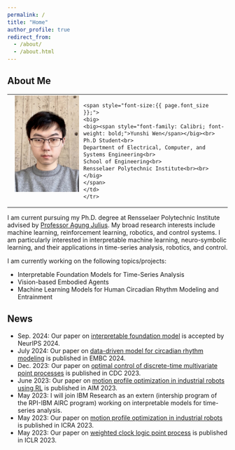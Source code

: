 ```yaml
---
permalink: /
title: "Home"
author_profile: true
redirect_from: 
  - /about/
  - /about.html
---
```


## About Me
<table style="text-align: left; border:none;" border="0">
<tbody>
    <tr>
    <td style="vertical-align: top;">
    <img style="width: 147px; float: left;" alt="Yunshi Wen" src="/images/photo.JPG" hspace="10">
    
    <span style="font-size:{{ page.font_size }};">
    <big>
    <big><span style="font-family: Calibri; font-weight: bold;">Yunshi Wen</span></big><br>
    Ph.D Student<br>
    Department of Electrical, Computer, and Systems Engineering<br>
    School of Engineering<br>
    Rensselaer Polytechnic Institute<br><br>
    </big>
    </span>
    </td>
    </tr>
</tbody>
</table>


I am current pursuing my Ph.D. degree at Rensselaer Polytechnic Institute advised by [Professor Agung Julius](https://julius-lab-rpi.github.io). My broad research interests include machine learning, reinforcement learning, robotics, and control systems. I am particularly interested in interpretable machine learning, neuro-symbolic learning, and their applications in time-series analysis, robotics, and control.

I am currently working on the following topics/projects:
- Interpretable Foundation Models for Time-Series Analysis
- Vision-based Embodied Agents
- Machine Learning Models for Human Circadian Rhythm Modeling and Entrainment

## News
- Sep. 2024: Our paper on [interpretable foundation model](https://arxiv.org/abs/2411.01006) is accepted by NeurIPS 2024.
- July 2024: Our paper on [data-driven model for circadian rhythm modeling](https://par.nsf.gov/biblio/10538310) is published in EMBC 2024.
- Dec. 2023: Our paper on [optimal control of discrete-time multivariate point processes](https://css.paperplaza.net/images/temp/CDC/files/1754.pdf) is published in CDC 2023.
- June 2023: Our paper on [motion profile optimization in industrial robots using RL](https://ieeexplore.ieee.org/abstract/document/10196247) is published in AIM 2023.
- May 2023: I will join IBM Research as an extern (intership program of the RPI-IBM AIRC program) working on interpretable models for time-series analysis.
- May 2023: Our paper on [motion profile optimization in industrial robots](https://arxiv.org/abs/2301.02348) is published in ICRA 2023.
- May 2023: Our paper on [weighted clock logic point process](https://openreview.net/forum?id=YfUICnZMwk7) is published in ICLR 2023.

